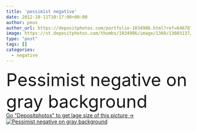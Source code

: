 ```yaml
---
title: 'pessimist negative'
date: 2012-10-11T10:17:00+00:00
author: peus
author_url: https://depositphotos.com/portfolio-1034986.html?ref=64678756
image: https://st.depositphotos.com/thumbs/1034986/image/1360/13603137/api_thumb_450.jpg?forcejpeg=true
type: "post"
tags: []
categories: 
  - negative
---
```

<div aling="center">
            <font size="60"> Pessimist negative on gray background</font>   
</div>
<div>
    <a href='https://depositphotos.com/13603137/stock-photo-pessimist-negative.html?ref=64678756' target=_blank > Go "Depositphotos" to get lage size of this picture ->
        <img href='https://depositphotos.com/13603137/stock-photo-pessimist-negative.html?ref=64678756' src='https://st.depositphotos.com/1034986/1360/i/950/depositphotos_13603137-stock-photo-pessimist-negative.jpg?forcejpeg=true' alt='Pessimist negative on gray background' >
    </a>
</div>
